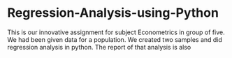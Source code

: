 # Regression-Analysis-using-Python
This is our innovative assignment for subject Econometrics in group of five. We had been given data for a population. We created two samples and did regression analysis in python. The report of that analysis is also 
